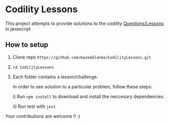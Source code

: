 # Codility Lessons

This project attempts to provide solutions to the codility [Questions/Lessons](https://app.codility.com/programmers/lessons/1-iterations/) in javascript

## How to setup

1) Clone repo ```https://github.com/mazeeblanke/CodilityLessons.git```

2) ```cd CodilityLessons```

3) Each folder contains a lesson/challenge.

    In order to see solution to a particular problem, follow these steps:

      i) Run ```npm install``` to download and install the neccesary dependencies

      ii) Run test with ```jest```


Your contributions are welcome !! :)
